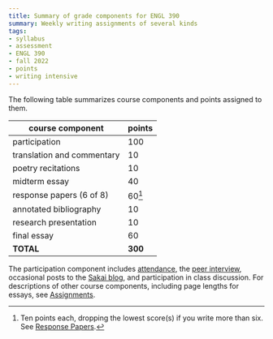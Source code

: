 ```yaml
---
title: Summary of grade components for ENGL 390
summary: Weekly writing assignments of several kinds
tags:
- syllabus
- assessment
- ENGL 390
- fall 2022
- points
- writing intensive
---
```


The following table summarizes course components and points assigned to them.

course component           | points
---------------------------|--------
participation              | 100
translation and commentary | 10
poetry recitations         | 10
midterm essay              | 40
response papers (6 of 8)   | 60[^resp]
annotated bibliography     | 10
research presentation      | 10
final essay                | 60
**TOTAL**                  | **300**

The participation component includes [attendance](#attendance),
the [peer interview](#peer-interview),
occasional posts to the [Sakai blog](#sakai-blog),
and participation in class discussion.
For descriptions of other course components, including page lengths for essays, see [Assignments](#assignments).

[^resp]: Ten points each, dropping the lowest score(s) if you write more than six.
See [Response Papers](#response-papers).

<!-- component analysis:

end-of-term project: 80 points (bib, presentation, essay)
midterm: 40 points (essay)
participation: 100 points
other: 80 points (recitation, translation, response papers)
-->
